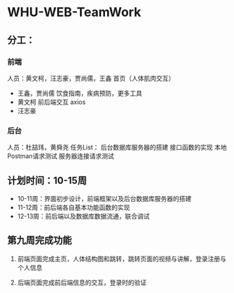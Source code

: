 # WHU-WEB-TeamWork


## 分工：
### 前端
人员：黄文柯，汪志豪，贾尚儒，王鑫
首页（人体肌肉交互）
- 王鑫，贾尚儒
饮食指南，疾病预防，更多工具
- 黄文柯
前后端交互 axios 
- 汪志豪
### 后台
人员：杜喆玮，黄舜尧
任务List：
后台数据库服务器的搭建
接口函数的实现
本地Postman请求测试
服务器连接请求测试


## 计划时间：10-15周
- 10-11周：界面初步设计，前端框架以及后台数据库服务器的搭建
- 11-12周：前后端各自基本功能函数的实现
- 12-13周：前后端以及数据库数据流通，联合调试



## 第九周完成功能

1. 前端页面完成主页，人体结构图和跳转，跳转页面的视频与讲解，登录注册与个人信息

2. 后端页面完成前后端信息的交互，登录时的验证
